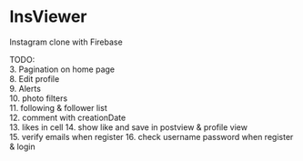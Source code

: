 # InsViewer
Instagram clone with Firebase

TODO:  
3. Pagination on home page  
8. Edit profile  
9. Alerts  
10. photo filters  
11. following & follower list  
12. comment with creationDate  
13. likes in cell
14. show like and save in postview & profile view  
15. verify emails when register
16. check username password when register & login
